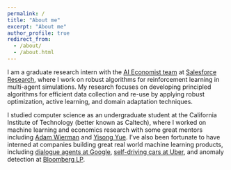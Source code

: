 ```yaml
---
permalink: /
title: "About me"
excerpt: "About me"
author_profile: true
redirect_from: 
  - /about/
  - /about.html
---
```


I am a graduate research intern with the [AI Economist team](https://www.salesforce.com/news/stories/introducing-the-ai-economist-why-salesforce-researchers-are-applying-machine-learning-to-economics/) at [Salesforce Research](https://einstein.ai/), where I work on robust algorithms for reinforcement learning in multi-agent simulations.
My research focuses on developing principled algorithms for efficient data collection and re-use by applying robust optimization, active learning, and domain adaptation techniques.

I studied computer science as an undergraduate student at the California Institute of Technology (better known as Caltech), where I worked on machine learning and economics research with some great mentors including [Adam Wierman](https://adamwierman.com/) and [Yisong Yue](http://www.yisongyue.com/).
I've also been fortunate to have interned at companies building great real world machine learning products, including [dialogue agents at Google](https://dialogflow.cloud.google.com/), [self-driving cars at Uber](https://www.uber.com/us/en/atg/), and anomaly detection at [Bloomberg LP](https://www.bloomberg.com/company/).
